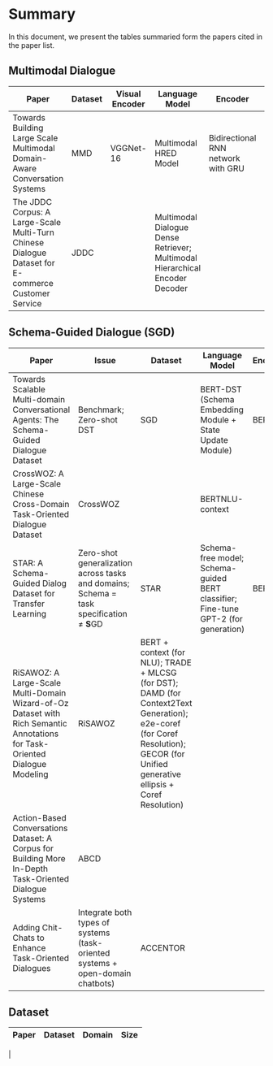 # Summary
In this document, we present the tables summaried form the papers cited in the paper list.

## Multimodal Dialogue
| Paper | Dataset | Visual Encoder | Language Model | Encoder | Decoder |
| --- | --- | --- | --- | --- | --- |
| Towards Building Large Scale Multimodal Domain-Aware Conversation Systems | MMD | VGGNet-16 | Multimodal HRED Model |  Bidirectional RNN network with GRU | GRU + Attention model |
| The JDDC Corpus: A Large-Scale Multi-Turn Chinese Dialogue Dataset for E-commerce Customer Service | JDDC |  | Multimodal Dialogue Dense Retriever; Multimodal Hierarchical Encoder Decoder | 


## Schema-Guided Dialogue (SGD)

| Paper | Issue | Dataset | Language Model | Encoder | Decoder |
| --- | --- | --- | --- | --- | --- |
| Towards Scalable Multi-domain Conversational Agents: The Schema-Guided Dialogue Dataset | Benchmark; Zero-shot DST | SGD | BERT-DST (Schema Embedding Module + State Update Module) | BERT | Softmax |
| CrossWOZ: A Large-Scale Chinese Cross-Domain Task-Oriented Dialogue Dataset | CrossWOZ |  | BERTNLU-context | 
| STAR: A Schema-Guided Dialog Dataset for Transfer Learning | Zero-shot generalization across tasks and domains; Schema = task specification ≠ **S**GD | STAR | Schema-free model; Schema-guided BERT classifier; Fine-tune GPT-2 (for generation) | BERT | Linear layer; Softmax |
| RiSAWOZ: A Large-Scale Multi-Domain Wizard-of-Oz Dataset with Rich Semantic Annotations for Task-Oriented Dialogue Modeling | RiSAWOZ | BERT + context (for NLU); TRADE + MLCSG (for DST); DAMD (for Context2Text Generation); e2e-coref (for Coref Resolution); GECOR (for Unified generative ellipsis + Coref Resolution) |
| Action-Based Conversations Dataset: A Corpus for Building More In-Depth Task-Oriented Dialogue Systems | ABCD |
| Adding Chit-Chats to Enhance Task-Oriented Dialogues | Integrate both types of systems (task-oriented systems + open-domain chatbots) | ACCENTOR |  |  |  |

## Dataset
| Paper | Dataset | Domain | Size |
| --- | --- | --- | --- |
|
